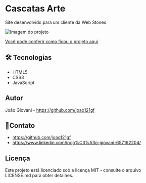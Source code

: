 # Cascatas Arte

Site desenvolvido para um cliente da Web Stones

![Imagem do projeto](./img/screencapture-joao121gf-github-io-piscina-2024-08-31-16_49_21.png)

[Você pode conferir como ficou o projeto aqui](https://joao121gf.github.io/piscina/)

## 🛠 Tecnologias

- HTML5
- CSS3
- JavaScript

## Autor

João Giovani - https://github.com/joao121gf

## 💬Contato

- https://github.com/joao121gf
- https://www.linkedin.com/in/jo%C3%A3o-giovani-657192204/

## Licença

Este projeto está licenciado sob a licença MIT - consulte o arquivo LICENSE.md para obter detalhes.
